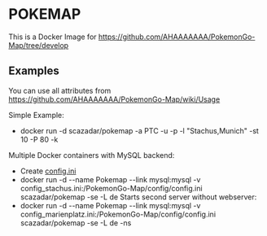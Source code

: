 # POKEMAP
This is a Docker Image for https://github.com/AHAAAAAAA/PokemonGo-Map/tree/develop

## Examples
You can use all attributes from https://github.com/AHAAAAAAA/PokemonGo-Map/wiki/Usage

Simple Example:
- docker run -d scazadar/pokemap -a PTC -u <PTC Account> -p <password> -l "Stachus,Munich" -st 10 -P 80 -k <GoogleMaps API Key>

Multiple Docker containers with MySQL backend:
- Create [config.ini](https://github.com/AHAAAAAAA/PokemonGo-Map/blob/develop/config/config.ini.example)
- docker run -d --name Pokemap --link mysql:mysql -v config_stachus.ini:/PokemonGo-Map/config/config.ini scazadar/pokemap -se -L de
Starts second server without webserver:
- docker run -d --name Pokemap --link mysql:mysql -v config_marienplatz.ini:/PokemonGo-Map/config/config.ini scazadar/pokemap -se -L de -ns
